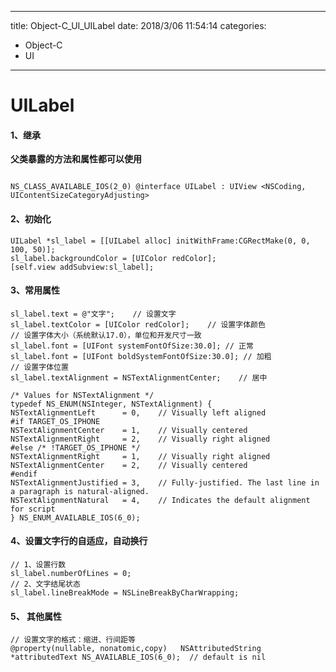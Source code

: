 
---
title: Object-C_UI_UILabel
date: 2018/3/06 11:54:14
categories:
- Object-C
- UI
---
# UILabel
#### 1、继承
**父类暴露的方法和属性都可以使用**
```objc

NS_CLASS_AVAILABLE_IOS(2_0) @interface UILabel : UIView <NSCoding, UIContentSizeCategoryAdjusting>

```
#### 2、初始化
```objc
UILabel *sl_label = [[UILabel alloc] initWithFrame:CGRectMake(0, 0, 100, 50)];
sl_label.backgroundColor = [UIColor redColor];
[self.view addSubview:sl_label];
```

#### 3、常用属性
```objc
sl_label.text = @"文字";    // 设置文字
sl_label.textColor = [UIColor redColor];    // 设置字体颜色
// 设置字体大小（系统默认17.0），单位和开发尺寸一致
sl_label.font = [UIFont systemFontOfSize:30.0]; // 正常
sl_label.font = [UIFont boldSystemFontOfSize:30.0]; // 加粗
// 设置字体位置
sl_label.textAlignment = NSTextAlignmentCenter;    // 居中
```

```objc
/* Values for NSTextAlignment */
typedef NS_ENUM(NSInteger, NSTextAlignment) {
NSTextAlignmentLeft      = 0,    // Visually left aligned
#if TARGET_OS_IPHONE
NSTextAlignmentCenter    = 1,    // Visually centered
NSTextAlignmentRight     = 2,    // Visually right aligned
#else /* !TARGET_OS_IPHONE */
NSTextAlignmentRight     = 1,    // Visually right aligned
NSTextAlignmentCenter    = 2,    // Visually centered
#endif
NSTextAlignmentJustified = 3,    // Fully-justified. The last line in a paragraph is natural-aligned.
NSTextAlignmentNatural   = 4,    // Indicates the default alignment for script
} NS_ENUM_AVAILABLE_IOS(6_0);
```

#### 4、设置文字行的自适应，自动换行
```objc
// 1、设置行数
sl_label.numberOfLines = 0;
// 2、文字结尾状态
sl_label.lineBreakMode = NSLineBreakByCharWrapping;
```

#### 5、 其他属性
```objc
// 设置文字的格式：缩进、行间距等
@property(nullable, nonatomic,copy)   NSAttributedString *attributedText NS_AVAILABLE_IOS(6_0);  // default is nil

```





